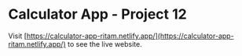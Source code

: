 # Calculator App - Project 12

Visit [https://calculator-app-ritam.netlify.app/](https://calculator-app-ritam.netlify.app/) to see the live website.
